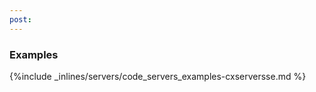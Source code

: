 ```yaml
---
post: 
---
```


### Examples



{%include _inlines/servers/code_servers_examples-cxserversse.md %}



